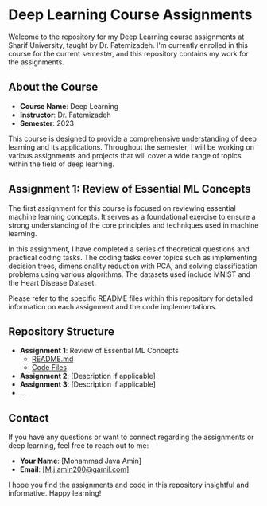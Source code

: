# Deep Learning Course Assignments

Welcome to the repository for my Deep Learning course assignments at Sharif University, taught by Dr. Fatemizadeh.
I'm currently enrolled in this course for the current semester, and this repository contains my work for the assignments.

## About the Course

- **Course Name**: Deep Learning
- **Instructor**: Dr. Fatemizadeh
- **Semester**: 2023

This course is designed to provide a comprehensive understanding of deep learning and its applications. Throughout the semester, I will be working on various assignments and projects that will cover a wide range of topics within the field of deep learning.

## Assignment 1: Review of Essential ML Concepts

The first assignment for this course is focused on reviewing essential machine learning concepts. It serves as a foundational exercise to ensure a strong understanding of the core principles and techniques used in machine learning.

In this assignment, I have completed a series of theoretical questions and practical coding tasks. The coding tasks cover topics such as implementing decision trees, dimensionality reduction with PCA, and solving classification problems using various algorithms. The datasets used include MNIST and the Heart Disease Dataset.

Please refer to the specific README files within this repository for detailed information on each assignment and the code implementations.

## Repository Structure

- **Assignment 1**: Review of Essential ML Concepts
  - [README.md](./Assignment%201/README.md)
  - [Code Files](./Assignment%201/code/)
- **Assignment 2**: [Description if applicable]
- **Assignment 3**: [Description if applicable]
- ...

## Contact

If you have any questions or want to connect regarding the assignments or deep learning, feel free to reach out to me:

- **Your Name**: [Mohammad Java Amin]
- **Email**: [M.j.amin200@gamil.com]

I hope you find the assignments and code in this repository insightful and informative. Happy learning!
